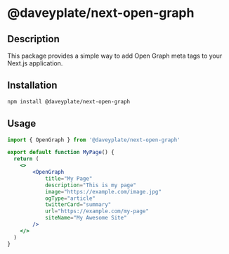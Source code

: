 # @daveyplate/next-open-graph

## Description

This package provides a simple way to add Open Graph meta tags to your Next.js application.

## Installation

```bash
npm install @daveyplate/next-open-graph
```

## Usage

```jsx
import { OpenGraph } from '@daveyplate/next-open-graph'

export default function MyPage() {
  return (
    <>
        <OpenGraph
            title="My Page"
            description="This is my page"
            image="https://example.com/image.jpg"
            ogType="article"
            twitterCard="summary"
            url="https://example.com/my-page"
            siteName="My Awesome Site"
        />
    </>
  )
}
```